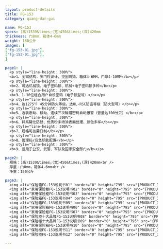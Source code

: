 ```yaml
---
layout: product-details
title: FG-153
category: qiang-dan-gui

name: FG-153
specs: (高)1530&times;(宽)450&times;(深)420mm
thickness: 门8mm，箱体4-6mm
weight: 150公斤
images: [
["fg-153-01.jpg"],
["fg-153-01.jpg"],
]

page1: |
  <p style="line-height: 300%">
  <b>1、全钢结构，多门栓设计，坚固防撬，箱体4-6MM，门厚4-10MM</b></p>
  <p style="line-height: 300%">
  <b>2、可选机械锁、电子密码锁、机械+电子密码锁多种</b></p>
  <p style="line-height: 300%">
  <b>3、1-10位组合用户自设密码（电子锁型号）</b></p>
  <p style="line-height: 300%">
  <b>4、达1275℉ 45分钟防火等级，达UL-RSC防盗等级（防火型号）</b></p>
  <p style="line-height: 300%">
  <b>5、选装震动、移动、连续三次输错密码自动报警（音量达100分贝）</b></p>
  <p style="line-height: 300%">
  <b>6、锌系磷化防锈、优质粉末喷涂表面处理、颜色多样</b></p>
  <p style="line-height: 300%">
  <b>7、规格可按需订制</b></p>
  <p style="line-height: 300%">
  <b>8、管理码/应急钥匙配置</b></p>
  <p style="line-height: 300%">
  <b>9、适用于公安、武警、军队及国家安全部门</b></p>

page2: |
  规格：(高)1530&times;(宽)450&times;(深)420mm<br />
  厚度：门8mm，箱体4-6mm<br />
  净重：150公斤

page3: |
  <img alt="保险箱FG-153说明书01" border="0" height="795" src="{PRODUCT_IMAGES}products/fg-sm01.jpg" width="538" /><br />
  <img alt="家用保险柜FG-153说明书02" border="0" height="795" src="{PRODUCT_IMAGES}products/fg-sm02.jpg" width="538" /><br />
  <img alt="家用保险柜FG-153说明书03" border="0" height="795" src="{PRODUCT_IMAGES}products/fg-sm03.jpg" width="538" /><br />
  <img alt="保险箱FG-153说明书04" border="0" height="795" src="{PRODUCT_IMAGES}products/fg-sm04.jpg" width="538" /><br />
  <img alt="保险箱FG-153说明书05" border="0" height="795" src="{PRODUCT_IMAGES}products/fg-sm05.jpg" width="538" /><br />
  <img alt="家用保险箱FG-153说明书06" border="0" height="795" src="{PRODUCT_IMAGES}products/fg-sm06.jpg" width="538" /><br />
  <img alt="家用保险柜FG-153说明书07" border="0" height="795" src="{PRODUCT_IMAGES}products/fg-sm07.jpg" width="538" /><br />
  <img alt="保险柜十大品牌FG-153说明书08" border="0" height="795" src="{PRODUCT_IMAGES}products/fg-sm08.jpg" width="538" /><br />
  <img alt="保险柜十大品牌FG-153说明书09" border="0" height="795" src="{PRODUCT_IMAGES}products/fg-sm09.jpg" width="538" /><br />
  <img alt="家用保险箱FG-153说明书10" border="0" height="795" src="{PRODUCT_IMAGES}products/fg-sm10.jpg" width="538" /><br />
  <img alt="保险柜FG-153说明书11" border="0" height="795" src="{PRODUCT_IMAGES}products/fg-sm11.jpg" width="538" /><br />
  <img alt="保险柜FG-153说明书12" border="0" height="795" src="{PRODUCT_IMAGES}products/fg-sm12.jpg" width="538" />

---
```

